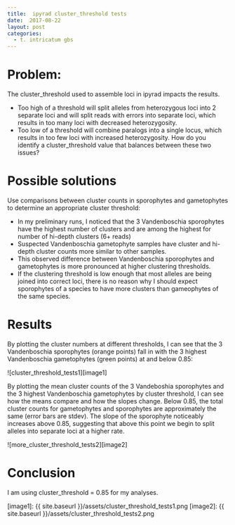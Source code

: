 ```yaml
---
title:  ipyrad cluster_threshold tests
date:  2017-08-22
layout: post
categories:
  - t. intricatum gbs
---
```

# Problem:

The cluster_threshold used to assemble loci in ipyrad impacts the results.
  * Too high of a threshold will split alleles from heterozygous loci into 2 separate loci and will split reads with errors into separate loci, which results in too many loci with decreased heterozygosity.
  * Too low of a threshold will combine paralogs into a single locus, which results in too few loci with increased heterozygosity.
How do you identify a cluster_threshold value that balances between these two issues?

# Possible solutions

Use comparisons between cluster counts in sporophytes and gametophytes to determine an appropriate cluster threshold:
  * In my preliminary runs, I noticed that the 3 Vandenboschia sporophytes have the highest number of clusters and are among the highest for number of hi-depth clusters (6+ reads)
  * Suspected Vandenboschia gametophyte samples have cluster and hi-depth cluster counts more similar to other samples.
  * This observed difference between Vandenboschia sporophytes and gametophytes is more pronounced at higher clustering thresholds.
  * If the clustering threshold is low enough that most alleles are being joined into correct loci, there is no reason why I should expect sporophytes of a species to have more clusters than gameophytes of the same species.

# Results

By plotting the cluster numbers at different thresholds, I can see that the 3 Vandenboschia sporophytes (orange points) fall in with the 3 highest Vandenboschia gametophytes (green points) at and below 0.85:

![cluster_threshold_tests1][image1]

By plotting the mean cluster counts of the 3 Vandeboshia sporophytes and the 3 highest Vandenboschia gametophytes by cluster threshold, I can see how the means compare and how the slopes change. Below 0.85, the total cluster counts for gametophytes and sporophytes are approximately the same (error bars are stdev). The slope of the sporophyte noticeably increases above 0.85, suggesting that above this point we begin to split alleles into separate loci at a higher rate.

![more_cluster_threshold_tests2][image2]

# Conclusion

I am using cluster_threshold = 0.85 for my analyses.

[image1]: {{ site.baseurl }}/assets/cluster_threshold_tests1.png
[image2]: {{ site.baseurl }}/assets/cluster_threshold_tests2.png
